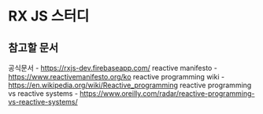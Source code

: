 # RX JS 스터디

## 참고할 문서
공식문서 - https://rxjs-dev.firebaseapp.com/
reactive manifesto - https://www.reactivemanifesto.org/ko
reactive programming wiki - https://en.wikipedia.org/wiki/Reactive_programming
reactive programming vs reactive systems - https://www.oreilly.com/radar/reactive-programming-vs-reactive-systems/
